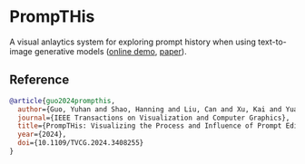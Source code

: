 # PrompTHis

A visual anlaytics system for exploring prompt history when using text-to-image generative models ([online demo](https://vis4sense.github.io/prompthis), [paper](https://doi.org/10.1109/TVCG.2024.3408255)).

## Reference

```bibTeX
@article{guo2024prompthis,
  author={Guo, Yuhan and Shao, Hanning and Liu, Can and Xu, Kai and Yuan, Xiaoru},
  journal={IEEE Transactions on Visualization and Computer Graphics}, 
  title={PrompTHis: Visualizing the Process and Influence of Prompt Editing during Text-to-Image Creation}, 
  year={2024},
  doi={10.1109/TVCG.2024.3408255}
}
```
